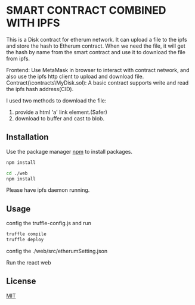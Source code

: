 # SMART CONTRACT COMBINED WITH IPFS


This is a Disk contract for etherum network. It can upload a file to the ipfs and store the hash to Etherum contract.
When we need the file, it will get the hash by name from the smart contract and use it to download the file from ipfs.

Frontend: Use MetaMask in browser to interact with contract network, and also use the ipfs http client to upload and download file.
Contract(\contracts\MyDisk.sol): A basic contract supports write and read the ipfs hash address(CID). 

I used two methods to download the file: 
1. provide a html 'a' link element.(Safer)
2. download to buffer and cast to blob.

## Installation

Use the package manager [npm](https://www.npmjs.com/) to install packages.

```bash
npm install

cd ./web
npm install
```
Please have ipfs daemon running.

## Usage

config the truffle-config.js and run
```bash
truffle compile
truffle deploy
```
config the ./web/src/etherumSetting.json

Run the react web



## License
[MIT](https://choosealicense.com/licenses/mit/)
